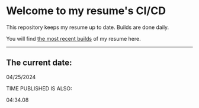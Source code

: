# Welcome to my resume's CI/CD
This repository keeps my resume up to date. Builds are done daily.
  
You will find [the most recent builds](output/) of my resume here.
* * *
 
## The current date:  
 04/25/2024 
   
  
  
 TIME PUBLISHED IS ALSO: 
  
 04:34.08 
  
  
